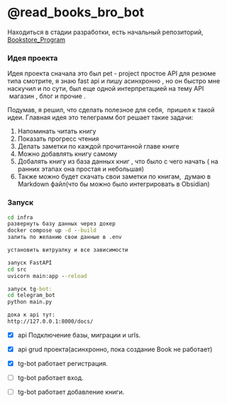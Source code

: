 # @read_books_bro_bot


Находиться в стадии разработки, есть начальный репозиторий, 
[Bookstore_Program](https://github.com/Not-user-1984/Bookstore_Program)

### Идея проекта

Идея проекта сначала это был pet - project простое API для резюме типа смотрите, я знаю fast api и пишу асинхронно , но он быстро мне наскучил и по сути, был еще одной интерпретацией на тему API  магазин , блог и прочие .

 Подумав, я решил, что сделать полезное для себя,  пришел к такой идеи.
 Главная идея это телеграмм бот решает такие задачи:

1. Напоминать читать книгу
2. Показать прогресс чтения
3. Делать заметки по каждой прочитанной главе книге
4. Можно добавлять книгу самому
5. Добалять книгу из база данных книг , что было с чего начать ( на ранних этапах она простая и небольшая)
6. Также можно будет скачать свои заметки по книгам,  думаю в Markdown файл(что бы можно было интегрировать в Obsidian)
 
 



### Запуск
``` cmd
cd infra
развернуть базу данных через докер
docker compose up -d --build
залить по желанию свои данные в .env

установить витруалку и все зависимости

запуск FastAPI
cd src
uvicorn main:app --reload

запуск tg-bot:
cd telegram_bot
python main.py

дока к api тут:
http://127.0.0.1:8000/docs/

```

- [x] api Подключение базы, миграции и urls.
- [x] api grud проекта(асинхронно, пока создание Book не работает)
- [x] tg-bot работает регистрация.
- [ ] tg-bot работает вход.
- [ ] tg-bot работает добавление книги.




